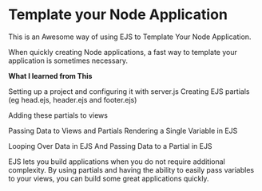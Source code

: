 # **Template your Node Application**

This is an Awesome way of using EJS to Template Your Node Application.

When quickly creating Node applications, a fast way to template your application is sometimes necessary.

**What I learned from This**

Setting up a project and configuring it with server.js
Creating EJS partials (eg head.ejs, header.ejs and footer.ejs)

Adding these partials to views

Passing Data to Views and Partials
Rendering a Single Variable in EJS

Looping Over Data in EJS
And Passing Data to a Partial in EJS


EJS lets you build applications when you do not require additional complexity. By using partials and having the ability to easily pass variables to your views, you can build some great applications quickly.